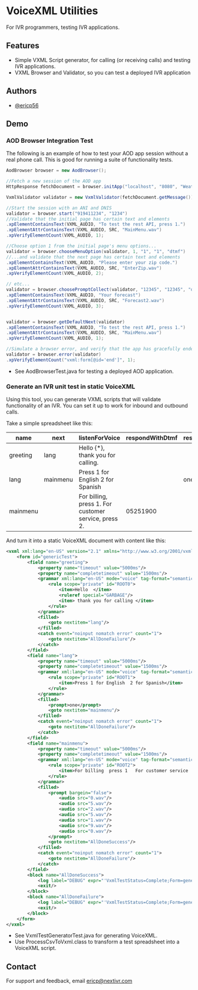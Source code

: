 # VoiceXML Utilities

For IVR programmers, testing IVR applications.

## Features

- Simple VXML Script generator, for calling (or receiving calls) and testing IVR applications.
- VXML Browser and Validator, so you can test a deployed IVR application

## Authors

- [@ericp56](https://www.github.com/ericp56)


## Demo

### AOD Browser Integration Test

The following is an example of how to test your AOD app session without a real phone call.  This is good for running a suite of functionality tests.

``` Java
AodBrowser browser = new AodBrowser();

//Fetch a new session of the AOD app
HttpResponse fetchDocument = browser.initApp("localhost", "8080", "Weatherline2", "");

VxmlValidator validator = new VxmlValidator(fetchDocument.getMessage());

//Start the session with an ANI and DNIS
validator = browser.start("919411234", "1234")
//Validate that the initial page has certain text and elements
.xpElementContainsText(VXML_AUDIO, "To test the rest API, press 1.")
.xpElementAttrContainsText(VXML_AUDIO, SRC, "MainMenu.wav")
.xpVerifyElementCount(VXML_AUDIO, 1);

//Choose option 1 from the initial page's menu options...
validator = browser.chooseMenuOption(validator, 1, "1", "1", "dtmf")
//...and validate that the next page has certain text and elements
.xpElementContainsText(VXML_AUDIO, "Please enter your zip code.")
.xpElementAttrContainsText(VXML_AUDIO, SRC, "EnterZip.wav")
.xpVerifyElementCount(VXML_AUDIO, 2);

// etc...
validator = browser.choosePromptCollect(validator, "12345", "12345", "dtmf")
.xpElementContainsText(VXML_AUDIO, "Your forecast")
.xpElementAttrContainsText(VXML_AUDIO, SRC, "Forecast2.wav")
.xpVerifyElementCount(VXML_AUDIO, 3);


validator = browser.getDefaultNext(validator)
.xpElementContainsText(VXML_AUDIO, "To test the rest API, press 1.")
.xpElementAttrContainsText(VXML_AUDIO, SRC, "MainMenu.wav")
.xpVerifyElementCount(VXML_AUDIO, 1);

//Simulate a browser error, and verify that the app has gracefully ended
validator = browser.error(validator)
.xpVerifyElementCount("vxml:form[@id='end']", 1);
```

- See AodBrowserTest.java for testing a deployed AOD application.


### Generate an IVR unit test in static VoiceXML

Using this tool, you can generate VXML scripts that will validate functionality of an IVR.  You can set it up to work for inbound and outbound calls.

Take a simple spreadsheet like this:

|name| next| listenForVoice| respondWithDtmf| respondWithVoice| recoTimeout| completeTimeout|
---|---|---|---|---|---|---
|greeting| lang| Hello {*}, thank you for calling.| | | 5000ms| 1500ms|
|lang| mainmenu| Press 1 for English 2 for Spanish| | one| 5000ms| 1500ms|
|mainmenu| | For billing, press 1.  For customer service, press 2.| 05251900| | 5000ms| 1500ms|

And turn it into a static VoiceXML document with content like this:

``` xml
<vxml xml:lang="en-US" version="2.1" xmlns="http://www.w3.org/2001/vxml">
    <form id="genericTest">
        <field name="greeting">
            <property name="timeout" value="5000ms"/>
            <property name="completetimeout" value="1500ms"/>
            <grammar xml:lang="en-US" mode="voice" tag-format="semantics/1.0" version="1.0" root="ROOT0">
                <rule scope="private" id="ROOT0">
                    <item>Hello  </item>
                    <ruleref special="GARBAGE"/>
                    <item> thank you for calling </item>
                </rule>
            </grammar>
            <filled>
                <goto nextitem="lang"/>
            </filled>
            <catch event="noinput nomatch error" count="1">
                <goto nextitem="AllDoneFailure"/>
            </catch>
        </field>
        <field name="lang">
            <property name="timeout" value="5000ms"/>
            <property name="completetimeout" value="1500ms"/>
            <grammar xml:lang="en-US" mode="voice" tag-format="semantics/1.0" version="1.0" root="ROOT1">
                <rule scope="private" id="ROOT1">
                    <item>Press 1 for English  2 for Spanish</item>
                </rule>
            </grammar>
            <filled>
                <prompt>one</prompt>
                <goto nextitem="mainmenu"/>
            </filled>
            <catch event="noinput nomatch error" count="1">
                <goto nextitem="AllDoneFailure"/>
            </catch>
        </field>
        <field name="mainmenu">
            <property name="timeout" value="5000ms"/>
            <property name="completetimeout" value="1500ms"/>
            <grammar xml:lang="en-US" mode="voice" tag-format="semantics/1.0" version="1.0" root="ROOT2">
                <rule scope="private" id="ROOT2">
                    <item>For billing  press 1   For customer service  press 2 </item>
                </rule>
            </grammar>
            <filled>
                <prompt bargein="false">
                    <audio src="0.wav"/>
                    <audio src="5.wav"/>
                    <audio src="2.wav"/>
                    <audio src="5.wav"/>
                    <audio src="1.wav"/>
                    <audio src="9.wav"/>
                    <audio src="0.wav"/>
                </prompt>
                <goto nextitem="AllDoneSuccess"/>
            </filled>
            <catch event="noinput nomatch error" count="1">
                <goto nextitem="AllDoneFailure"/>
            </catch>
        </field>
        <block name="AllDoneSuccess">
            <log label="DEBUG" expr="'VxmlTestStatus=Complete;Form=genericTest;Result=SUCCESS'"/>
            <exit/>
        </block>
        <block name="AllDoneFailure">
            <log label="DEBUG" expr="'VxmlTestStatus=Complete;Form=genericTest;Result=FAIL'"/>
            <exit/>
        </block>
    </form>
</vxml>
```
- See VxmlTestGeneratorTest.java for generating VoiceXML.
- Use ProcessCsvToVxml.class to transform a test spreadsheet into a VoiceXML script.

## Contact 

For support and feedback, email ericp@nextivr.com



